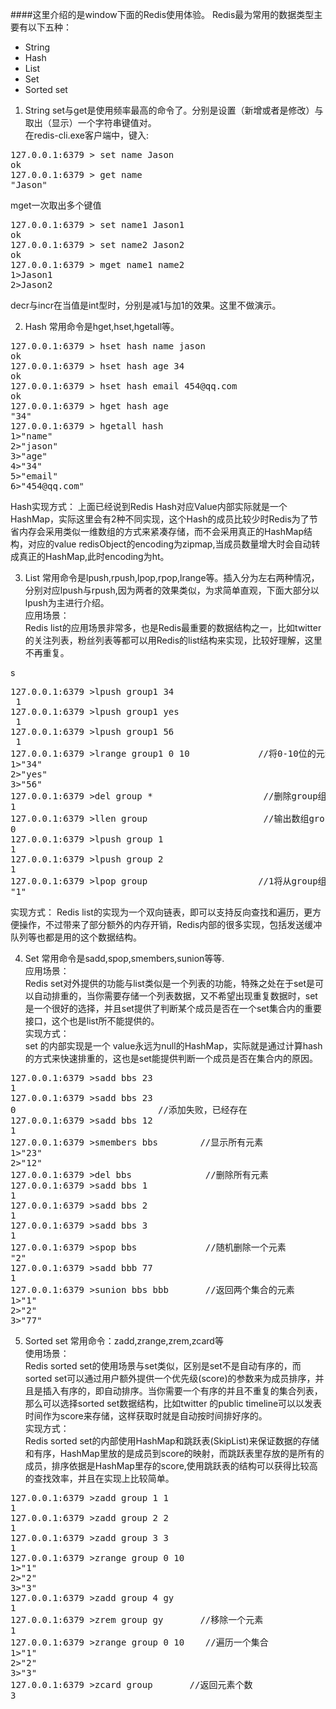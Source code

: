 ####这里介绍的是window下面的Redis使用体验。
Redis最为常用的数据类型主要有以下五种：

* String
* Hash
* List
* Set
* Sorted set

1. String
set与get是使用频率最高的命令了。分别是设置（新增或者是修改）与取出（显示）一个字符串键值对。<br>
在redis-cli.exe客户端中，键入:
<pre>
127.0.0.1:6379 > set name Jason
ok 
127.0.0.1:6379 > get name
"Jason"
</pre>
mget一次取出多个键值
<pre>
127.0.0.1:6379 > set name1 Jason1
ok
127.0.0.1:6379 > set name2 Jason2
ok
127.0.0.1:6379 > mget name1 name2
1>Jason1
2>Jason2
</pre>
decr与incr在当值是int型时，分别是减1与加1的效果。这里不做演示。

2. Hash
常用命令是hget,hset,hgetall等。
<pre>
127.0.0.1:6379 > hset hash name jason
ok
127.0.0.1:6379 > hset hash age 34
ok
127.0.0.1:6379 > hset hash email 454@qq.com
ok
127.0.0.1:6379 > hget hash age
"34"
127.0.0.1:6379 > hgetall hash
1>"name"
2>"jason"
3>"age"
4>"34"
5>"email"
6>"454@qq.com"
</pre>
Hash实现方式：
上面已经说到Redis Hash对应Value内部实际就是一个HashMap，实际这里会有2种不同实现，这个Hash的成员比较少时Redis为了节省内存会采用类似一维数组的方式来紧凑存储，而不会采用真正的HashMap结构，对应的value redisObject的encoding为zipmap,当成员数量增大时会自动转成真正的HashMap,此时encoding为ht。

3. List
常用命令是lpush,rpush,lpop,rpop,lrange等。插入分为左右两种情况，分别对应lpush与rpush,因为两者的效果类似，为求简单直观，下面大部分以lpush为主进行介绍。 <br>
应用场景：<br>
Redis list的应用场景非常多，也是Redis最重要的数据结构之一，比如twitter的关注列表，粉丝列表等都可以用Redis的list结构来实现，比较好理解，这里不再重复。

s
<pre>
127.0.0.1:6379 >lpush group1 34
<integer> 1
127.0.0.1:6379 >lpush group1 yes
<integer> 1
127.0.0.1:6379 >lpush group1 56
<integer> 1
127.0.0.1:6379 >lrange group1 0 10             //将0-10位的元素遍历出来
1>"34"
2>"yes"
3>"56"
127.0.0.1:6379 >del group *                     //删除group组下所有元素
<integer>1
127.0.0.1:6379 >llen group                      //输出数组group长度（元素个数）
<integer>0
127.0.0.1:6379 >lpush group 1
<integer>1
127.0.0.1:6379 >lpush group 2
<integer>1
127.0.0.1:6379 >lpop group                     //1将从group组中移除
"1"
</pre>
实现方式：
Redis list的实现为一个双向链表，即可以支持反向查找和遍历，更方便操作，不过带来了部分额外的内存开销，Redis内部的很多实现，包括发送缓冲队列等也都是用的这个数据结构。

4. Set
常用命令是sadd,spop,smembers,sunion等等.<br>
应用场景：<br>
Redis set对外提供的功能与list类似是一个列表的功能，特殊之处在于set是可以自动排重的，当你需要存储一个列表数据，又不希望出现重复数据时，set是一个很好的选择，并且set提供了判断某个成员是否在一个set集合内的重要接口，这个也是list所不能提供的。<br>
实现方式：<br>
set 的内部实现是一个 value永远为null的HashMap，实际就是通过计算hash的方式来快速排重的，这也是set能提供判断一个成员是否在集合内的原因。
<pre>
127.0.0.1:6379 >sadd bbs 23
<integer>1
127.0.0.1:6379 >sadd bbs 23
<integer>0                           //添加失败，已经存在
127.0.0.1:6379 >sadd bbs 12
<integer>1
127.0.0.1:6379 >smembers bbs        //显示所有元素
1>"23"
2>"12"
127.0.0.1:6379 >del bbs              //删除所有元素
127.0.0.1:6379 >sadd bbs 1
<integer>1
127.0.0.1:6379 >sadd bbs 2
<integer>1
127.0.0.1:6379 >sadd bbs 3
<integer>1
127.0.0.1:6379 >spop bbs             //随机删除一个元素
"2"
127.0.0.1:6379 >sadd bbb 77
<integer>1
127.0.0.1:6379 >sunion bbs bbb       //返回两个集合的元素
1>"1"
2>"2"
3>"77"
</pre>

5. Sorted set
常用命令：zadd,zrange,zrem,zcard等<br>
使用场景：<br>
Redis sorted set的使用场景与set类似，区别是set不是自动有序的，而sorted set可以通过用户额外提供一个优先级(score)的参数来为成员排序，并且是插入有序的，即自动排序。当你需要一个有序的并且不重复的集合列表，那么可以选择sorted set数据结构，比如twitter 的public timeline可以以发表时间作为score来存储，这样获取时就是自动按时间排好序的。<br>
实现方式：<br>
Redis sorted set的内部使用HashMap和跳跃表(SkipList)来保证数据的存储和有序，HashMap里放的是成员到score的映射，而跳跃表里存放的是所有的成员，排序依据是HashMap里存的score,使用跳跃表的结构可以获得比较高的查找效率，并且在实现上比较简单。<br>
<pre>
127.0.0.1:6379 >zadd group 1 1
<integer>1
127.0.0.1:6379 >zadd group 2 2
<integer>1
127.0.0.1:6379 >zadd group 3 3
<integer>1
127.0.0.1:6379 >zrange group 0 10
1>"1"
2>"2"
3>"3"
127.0.0.1:6379 >zadd group 4 gy
<integer>1
127.0.0.1:6379 >zrem group gy       //移除一个元素
<integer>1
127.0.0.1:6379 >zrange group 0 10    //遍历一个集合
1>"1"
2>"2"
3>"3"
127.0.0.1:6379 >zcard group       //返回元素个数
<integer>3
</pre>